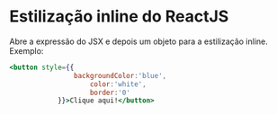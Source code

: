 # Estilização inline do ReactJS

Abre a expressão do JSX e depois um objeto para a estilização inline. Exemplo:

```jsx
<button style={{
				backgroundColor:'blue',
					color:'white',
					border:'0'
			}}>Clique aqui!</button>
```
